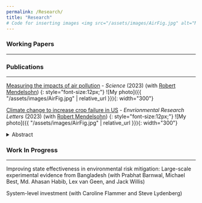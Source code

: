 ```yaml
---
permalink: /Research/
title: "Research"
# Code for inserting images <img src="/assets/images/AirFig.jpg" alt="My photo" width="400" height="400"> (can't figure out why it isn't working
---
```



### Working Papers
---


### Publications
---

[Measuring the impacts of air pollution](https://www.science.org/doi/10.1126/science.adl2935) - *Science* (2023)
(with [Robert Mendelsohn](https://environment.yale.edu/directory/faculty/robert-mendelsohn))
{: style="font-size:12px;"}
![My photo]({{ "/assets/images/AirFig.jpg" | relative_url }}){: width="300"}

[Climate change to increase crop failure in US](https://iopscience.iop.org/article/10.1088/1748-9326/acac41) - *Envrionmental Research Letters* (2023)
(with [Robert Mendelsohn](https://environment.yale.edu/directory/faculty/robert-mendelsohn))
{: style="font-size:12px;"}
![My photo]({{ "/assets/images/AirFig.jpg" | relative_url }}){: width="300"}
<details>
  <summary>Abstract</summary>
  <p style="font-size:12px;"> The literature has documented that climate change is likely to reduce crop yields of harvested acres in the United States. This study uses panel data methods to document that climate change could also reduce harvested area. We find that ‘crop failures’ are sensitive to spring and fall temperature conditions. Using perturbations of temperature and precipitation conditions, we show that a uniform 1∘C increase in temperature across the U.S. with no adaptation is expected to cause about 3.2 million additional failed acres in the United States, which is equal to a 0.9% decline in acreage. These harmful impacts are predicted to be stronger in the southern than northern United States. For illustrative purposes, we also examine a uniform 3∘C warming scenario with no adaptation, and project that damage increases to 11 million lost acres, about a 3% decrease in crop acreage. Projected increases in local precipitation have little effect. The effect of crop failure must be added to previously measured reductions in crop yields from harvested acres, implying climate change is likely to be more harmful to American crop production than previously thought. </p>
</details>

### Work In Progress
---
Improving state effectiveness in environmental risk mitigation: Large-scale experimental evidence from Bangladesh (with Prabhat Barnwal, Michael Best, Md. Ahasan Habib, Lex van Geen, and Jack Willis)

System-level investment (with Caroline Flammer and Steve Lydenberg)

